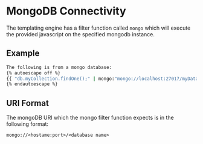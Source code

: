 # MongoDB Connectivity

The templating engine has a filter function called ```mongo``` which will
execute the provided javascript on the specified mongodb instance.

## Example

```bash
The following is from a mongo database:
{% autoescape off %}
{{ "db.myCollection.findOne();" | mongo:"mongo://localhost:27017/myDatabase" }}
{% endautoescape %}
```

## URI Format

The mongoDB URI which the mongo filter function expects is in the following
format:
```
mongo://<hostame:port>/<database name>
```


